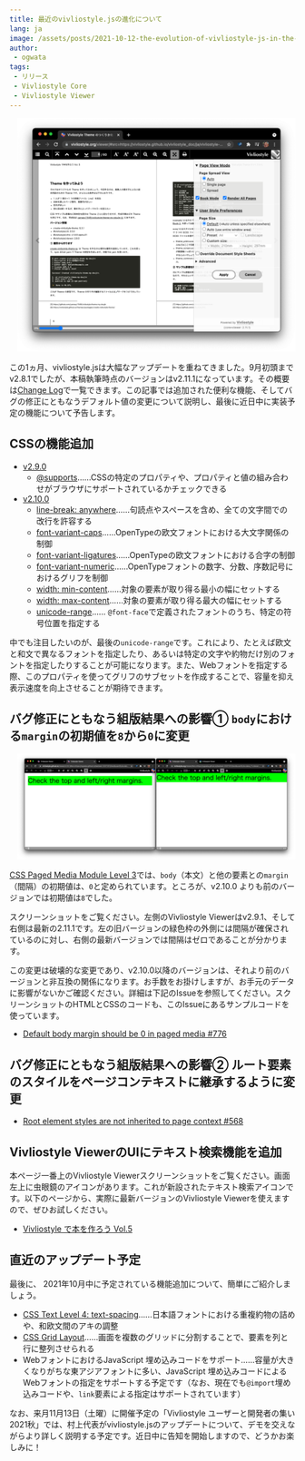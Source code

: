```yaml
---
title: 最近のvivliostyle.jsの進化について
lang: ja
image: /assets/posts/2021-10-12-the-evolution-of-vivliostyle-js-in-the-last-month/2021-10-12-the-evolution-of-vivliostyle-js-in-the-last-month.png
author:
 - ogwata
tags:
 - リリース
 - Vivliostyle Core
 - Vivliostyle Viewer
---
```

<div style="float: right; margin: 0 0 1em 1em;"><img src="/assets/posts/2021-10-12-the-evolution-of-vivliostyle-js-in-the-last-month/2021-10-12-the-evolution-of-vivliostyle-js-in-the-last-month.png" alt="この1ヵ月のvivliostyle.jsの進化について" style="width: 700px;" /></div>

この1ヵ月、vivliostyle.jsは大幅なアップデートを重ねてきました。9月初頭までv2.8.1でしたが、本稿執筆時点のバージョンはv2.11.1になっています。その概要は[Change Log](https://github.com/vivliostyle/vivliostyle.js/blob/master/CHANGELOG.md)で一覧できます。この記事では追加された便利な機能、そしてバグの修正にともなうデフォルト値の変更について説明し、最後に近日中に実装予定の機能について予告します。

## CSSの機能追加

 - [v2.9.0](https://github.com/vivliostyle/vivliostyle.js/blob/master/CHANGELOG.md#features-3)
    - [@supports](https://developer.mozilla.org/ja/docs/Web/CSS/@supports)……CSSの特定のプロパティや、プロパティと値の組み合わせがブラウザにサポートされているかチェックできる
- [v2.10.0](https://github.com/vivliostyle/vivliostyle.js/blob/master/CHANGELOG.md#features-1)
    - [line-break: anywhere](https://developer.mozilla.org/ja/docs/Web/CSS/line-break)……句読点やスペースを含め、全ての文字間での改行を許容する
    - [font-variant-caps](https://developer.mozilla.org/ja/docs/Web/CSS/font-variant-caps)……OpenTypeの欧文フォントにおける大文字関係の制御
    - [font-variant-ligatures](https://developer.mozilla.org/ja/docs/Web/CSS/font-variant-ligatures)……OpenTypeの欧文フォントにおける合字の制御
    - [font-variant-numeric](https://developer.mozilla.org/ja/docs/Web/CSS/font-variant-numeric)……OpenTypeフォントの数字、分数、序数記号におけるグリフを制御
    - [width: min-content](https://developer.mozilla.org/ja/docs/Web/CSS/width)……対象の要素が取り得る最小の幅にセットする
    - [width: max-content](https://developer.mozilla.org/ja/docs/Web/CSS/width)……対象の要素が取り得る最大の幅にセットする
    - [unicode-range](https://developer.mozilla.org/ja/docs/Web/CSS/@font-face/unicode-range)…… `@font-face`で定義されたフォントのうち、特定の符号位置を指定する

中でも注目したいのが、最後の`unicode-range`です。これにより、たとえば欧文と和文で異なるフォントを指定したり、あるいは特定の文字や約物だけ別のフォントを指定したりすることが可能になります。また、Webフォントを指定する際、このプロパティを使ってグリフのサブセットを作成することで、容量を抑え表示速度を向上させることが期待できます。

## バグ修正にともなう組版結果への影響① `body`における`margin`の初期値を`8`から`0`に変更

<div style="float: right; margin: 0 0 1em 1em;"><img src="/assets/posts/2021-10-12-the-evolution-of-vivliostyle-js-in-the-last-month/fig-2.png" alt="body`における`margin`のデフォルト値を8から0に変更" style="width: 900px; " /></div>

[CSS Paged Media Module Level 3](https://www.w3.org/TR/css-page-3/#variable-auto-margins)では、`body`（本文）と他の要素との`margin`（間隔）の初期値は、`0`と定められています。ところが、v2.10.0 よりも前のバージョンでは初期値は`8`でした。

スクリーンショットをご覧ください。左側のVivliostyle Viewerはv2.9.1、そして右側は最新の2.11.1です。左の旧バージョンの緑色枠の外側には間隔が確保されているのに対し、右側の最新バージョンでは間隔はゼロであることが分かります。

この変更は破壊的な変更であり、v2.10.0以降のバージョンは、それより前のバージョンと非互換の関係になります。お手数をお掛けしますが、お手元のデータに影響がないかご確認ください。詳細は下記のIssueを参照してください。スクリーンショットのHTMLとCSSのコードも、このIssueにあるサンプルコードを使っています。

- [ Default body margin should be 0 in paged media #776 ](https://github.com/vivliostyle/vivliostyle.js/issues/776)

## バグ修正にともなう組版結果への影響② ルート要素のスタイルをページコンテキストに継承するように変更


- [ Root element styles are not inherited to page context #568 ](https://github.com/vivliostyle/vivliostyle.js/issues/568)

## Vivliostyle ViewerのUIにテキスト検索機能を追加

本ページ一番上のVivliostyle Viewerスクリーンショットをご覧ください。画面左上に虫眼鏡のアイコンがあります。これが新設されたテキスト検索アイコンです。以下のページから、実際に最新バージョンのVivliostyle  Viewerを使えますので、ぜひお試しください。

- [Vivliostyle で本を作ろう Vol.5](https://vivliostyle.org/viewer/#src=https://vivliostyle.github.io/vivliostyle_doc/ja/vivliostyle-user-group-vol5/content/&bookMode=true)

## 直近のアップデート予定

最後に、 2021年10月中に予定されている機能追加について、簡単にご紹介しましょう。

- [CSS Text Level 4: text-spacing](https://drafts.csswg.org/css-text-4/#text-spacing-property)……日本語フォントにおける重複約物の詰めや、和欧文間のアキの調整
- [CSS Grid Layout](https://developer.mozilla.org/ja/docs/Web/CSS/CSS_Grid_Layout)……画面を複数のグリッドに分割することで、要素を列と行に整列させられる
- WebフォントにおけるJavaScript 埋め込みコードをサポート……容量が大きくなりがちな東アジアフォントに多い、JavaScript 埋め込みコードによるWebフォントの指定をサポートする予定です（なお、現在でも`@import`埋め込みコードや、`link`要素による指定はサポートされています）

なお、来月11月13日（土曜）に開催予定の「Vivliostyle ユーザーと開発者の集い 2021秋」では、村上代表がvivliostyle.jsのアップデートについて、デモを交えながらより詳しく説明する予定です。近日中に告知を開始しますので、どうかお楽しみに！